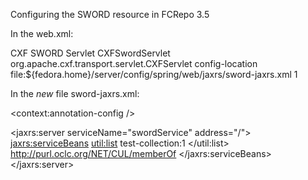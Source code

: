 Configuring the SWORD resource in FCRepo 3.5

In the web.xml:

  <servlet>
    <display-name>CXF SWORD Servlet</display-name>
    <servlet-name>CXFSwordServlet</servlet-name>
    <servlet-class>org.apache.cxf.transport.servlet.CXFServlet</servlet-class>
    <init-param>
      <param-name>config-location</param-name>
      <param-value>file:${fedora.home}/server/config/spring/web/jaxrs/sword-jaxrs.xml</param-value>
    </init-param>
    <load-on-startup>1</load-on-startup>
  </servlet>

  
  In the *new* file sword-jaxrs.xml:
  
  <?xml version="1.0" encoding="UTF-8"?>
<beans xmlns="http://www.springframework.org/schema/beans"
  xmlns:sec="http://www.springframework.org/schema/security"
  xmlns:context="http://www.springframework.org/schema/context"
  xmlns:util="http://www.springframework.org/schema/util"
  xmlns:tx="http://www.springframework.org/schema/tx" xmlns:xsi="http://www.w3.org/2001/XMLSchema-instance"
  xmlns:jaxrs="http://cxf.apache.org/jaxrs" xmlns:fedora-types-mtom="http://fedora-commons.org/2011/07/definitions/types/"
  xmlns:fedora-types="http://www.fedora.info/definitions/1/0/types/"
  xmlns:fedora-api-mtom="http://fedora-commons.org/2011/07/definitions/api/"
  xmlns:fedora-api="http://www.fedora.info/definitions/1/0/api/"
  xmlns:soap="http://schemas.xmlsoap.org/wsdl/soap/" xmlns:cxf="http://cxf.apache.org/core"
  xsi:schemaLocation="http://www.springframework.org/schema/beans
                      http://www.springframework.org/schema/beans/spring-beans-3.0.xsd 
                      http://www.springframework.org/schema/context
                      http://www.springframework.org/schema/context/spring-context-3.0.xsd 
                      http://www.springframework.org/schema/util
                      http://www.springframework.org/schema/util/spring-util-3.0.xsd 
                      http://cxf.apache.org/jaxrs http://cxf.apache.org/schemas/jaxrs.xsd 
                      http://cxf.apache.org/core http://cxf.apache.org/schemas/core.xsd">

  <context:annotation-config />
  
  <import resource="classpath:META-INF/cxf/cxf.xml"/>
  <import resource="classpath:META-INF/cxf/cxf-servlet.xml" />
  
  <jaxrs:server serviceName="swordService" address="/">
    <jaxrs:serviceBeans>
      <bean class="edu.columbia.cul.sword.SwordResource" init-method="init">
        <constructor-arg ref="org.fcrepo.server.Server" />
        <property name="collectionPids">
          <util:list>
            <!-- these values should be the PIDs of the collection objects to be exposed in the SWORD workspace -->
            <value>test-collection:1</value>
          </util:list>
        </property>
        <!-- this is an optional property to indicate the predicate to be used to indicate collection membership -->
        <!-- this predicate is expected to have the member as the SUBJECT and the collection as the OBJECT -->
        <property name="membershipPredicate">
          <value>http://purl.oclc.org/NET/CUL/memberOf</value>
        </property> 
      </bean>
    </jaxrs:serviceBeans>
  </jaxrs:server>
  
</beans>